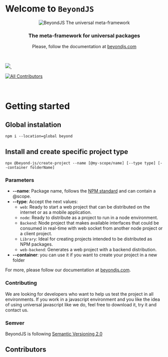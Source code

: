 # Welcome to `BeyondJS`

<div style="text-align:center">

![BeyondJS The universal meta-framework](https://beyondjs.com/images/beyond-logo.png)

<h3>The meta-framework for universal packages</h3>

Please, follow the documentation at [beyondjs.com](https://beyondjs.com)

</div>
<dl>
  <dt>&nbsp;</dt>
</dl>
<p>
  <a aria-label="License MIT" href="https://opensource.org/licenses/MIT">
    <img  src="https://img.shields.io/static/v1?style=for-the-badge&label=License&message=MIT&color=red">
  </a>
  <a aria-label="NPM version" href="https://www.npmjs.com/package/beyond">
    <img alt="" src="https://img.shields.io/static/v1?style=for-the-badge&label=Version&message=1.0.11&color=#dcdcdc">
  </a>
  
  <!-- ALL-CONTRIBUTORS-BADGE:START - Do not remove or modify this section -->
  [![All Contributors](https://img.shields.io/badge/all_contributors-13-orange.svg?style=for-the-badge)](#contributors)
  <!-- ALL-CONTRIBUTORS-BADGE:END -->

</p>
<dl>
  <dt>&nbsp;</dt>
</dl>


# Getting started

## Global instalation

```shell
npm i --location=global beyond
```

## Install and create specific project type

```shell
npx @beyond-js/create-project --name [@my-scope/name] [--type type] [--container folderName]
```

### Parameters

-   **--name**: Package name, follows the [NPM standard](https://docs.npmjs.com/cli/v9/using-npm/scope) and can contain a @scope.
-   **--type**: Accept the next values:
    -   `web`: Ready to start a web project that can be distributed on the internet or as a mobile application.
    -   `node`: Ready to distribute as a project to run in a node environment.
    -   `Backend`: Node project that makes available interfaces that could be consumed in real-time with web socket from another node project or a client project.
    -   `Library`: Ideal for creating projects intended to be distributed as NPM packages.
    -   `web-backend`: Generates a web project with a backend distribution.
-   **--container**: you can use it if you want to create your project in a new folder

For more, please follow our documentation at [beyondjs.com](https://beyondjs.com/docs/quick-start).

### Contributing

We are looking for developers who want to help us test the project in all environments. If you work in a javascript environment and you like the idea of using universal javascript like we do, feel free to download it, try it and contact us.

### Semver

BeyondJS is following [Semantic Versioning 2.0](https://semver.org/)

## Contributors

<!-- ALL-CONTRIBUTORS-LIST:START - Do not remove or modify this section -->
<!-- prettier-ignore-start -->
<!-- markdownlint-disable -->

<!-- markdownlint-restore -->
<!-- prettier-ignore-end -->

<!-- ALL-CONTRIBUTORS-LIST:END -->
